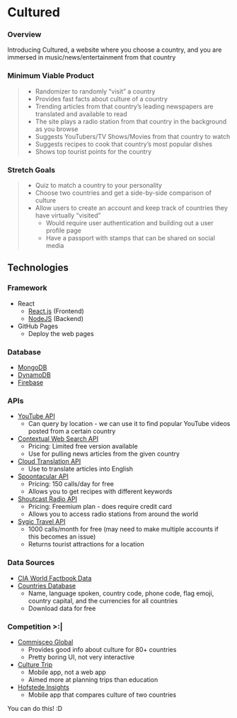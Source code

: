 # Cultured

### Overview
Introducing Cultured, a website where you choose a country, and you are immersed in music/news/entertainment from that country

### Minimum Viable Product
> - Randomizer to randomly “visit” a country
> - Provides fast facts about culture of a country
> - Trending articles from that country’s leading newspapers are translated and available to read
> - The site plays a radio station from that country in the background as you browse
> - Suggests YouTubers/TV Shows/Movies from that country to watch
> - Suggests recipes to cook that country’s most popular dishes
> - Shows top tourist points for the country

### Stretch Goals
> - Quiz to match a country to your personality
> - Choose two countries and get a side-by-side comparison of culture
> - Allow users to create an account and keep track of countries they have virtually “visited” 
> 	- Would require user authentication and building out a user profile page
> 	- Have a passport with stamps that can be shared on social media

## Technologies

### Framework
- React
	- [React.js](https://reactjs.org/) (Frontend)
	- [NodeJS](https://nodejs.org/en/) (Backend)
- GitHub Pages
	- Deploy the web pages
### Database
- [MongoDB](https://www.mongodb.com/)
- [DynamoDB](https://aws.amazon.com/dynamodb/)
- [Firebase](https://firebase.google.com/pricing/?authuser=0)

### APIs
- [YouTube API](https://developers.google.com/youtube/v3)
	- Can query by location - we can use it to find popular YouTube videos posted from a certain country
- [Contextual Web Search API](https://contextualwebsearch.com/)
	- Pricing: Limited free version available
	- Use for pulling news articles from the given country
- [Cloud Translation API](https://cloud.google.com/translate/docs)
	- Use to translate articles into English
- [Spoontacular API](https://spoonacular.com/food-api)
	- Pricing: 150 calls/day for free
	- Allows you to get recipes with different keywords
- [Shoutcast Radio API](https://directory.shoutcast.com/Developer)
	- Pricing: Freemium plan - does require credit card
	- Allows you to access radio stations from around the world
- [Sygic Travel API](https://travel.sygic.com/en/b2b)
	- 1000 calls/month for free (may need to make multiple accounts if this becomes an issue)
	- Returns tourist attractions for a location

### Data Sources
- [CIA World Factbook Data](https://old.datahub.io/dataset/cia-world-factbook)
- [Countries Database](https://www.back4app.com/database/back4app/list-of-all-continents-countries-cities)
	- Name, language spoken, country code, phone code, flag emoji, country capital, and the currencies for all countries
	- Download data for free

### Competition >:|
- [Commisceo Global](https://www.commisceo-global.com/resources/country-guides)
	- Provides good info about culture for 80+ countries
	- Pretty boring UI, not very interactive
- [Culture Trip](https://theculturetrip.com/our-app/)
	- Mobile app, not a web app
	- Aimed more at planning trips than education
- [Hofstede Insights](https://play.google.com/store/apps/details?id=com.hofstedeinsights.culturefactor&hl=en)
	- Mobile app that compares culture of two countries

You can do this! :D

